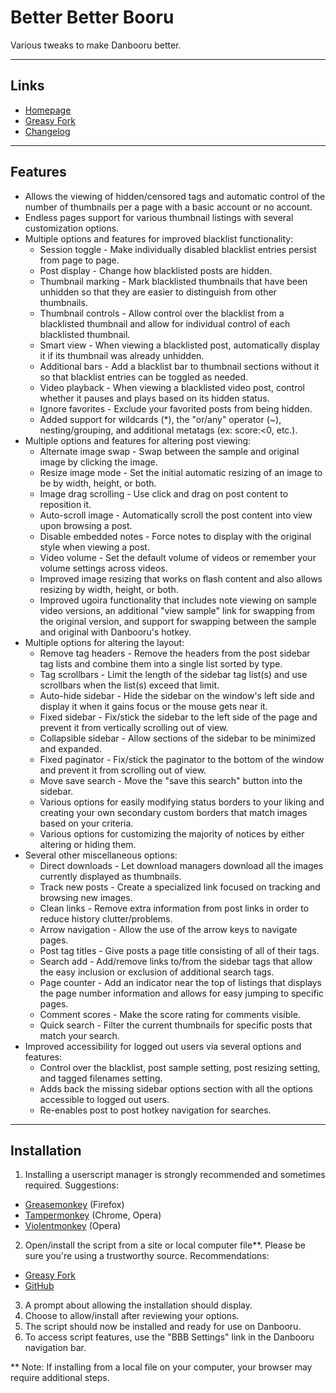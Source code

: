 Better Better Booru
===================
Various tweaks to make Danbooru better.

---
Links
-----
* [Homepage](https://github.com/pseudonymous/better-better-booru)
* [Greasy Fork](https://greasyfork.org/scripts/3575-better-better-booru)
* [Changelog](https://github.com/pseudonymous/better-better-booru/blob/master/changelog.md)

---
Features
--------
* Allows the viewing of hidden/censored tags and automatic control of the number of thumbnails per a page with a basic account or no account.
* Endless pages support for various thumbnail listings with several customization options.
* Multiple options and features for improved blacklist functionality:
  * Session toggle - Make individually disabled blacklist entries persist from page to page.
  * Post display - Change how blacklisted posts are hidden.
  * Thumbnail marking - Mark blacklisted thumbnails that have been unhidden so that they are easier to distinguish from other thumbnails.
  * Thumbnail controls - Allow control over the blacklist from a blacklisted thumbnail and allow for individual control of each blacklisted thumbnail.
  * Smart view - When viewing a blacklisted post, automatically display it if its thumbnail was already unhidden.
  * Additional bars - Add a blacklist bar to thumbnail sections without it so that blacklist entries can be toggled as needed.
  * Video playback - When viewing a blacklisted video post, control whether it pauses and plays based on its hidden status.
  * Ignore favorites - Exclude your favorited posts from being hidden.
  * Added support for wildcards (*), the "or/any" operator (~), nesting/grouping, and additional metatags (ex: score:&lt;0, etc.).
* Multiple options and features for altering post viewing:
  * Alternate image swap - Swap between the sample and original image by clicking the image.
  * Resize image mode - Set the initial automatic resizing of an image to be by width, height, or both.
  * Image drag scrolling - Use click and drag on post content to reposition it.
  * Auto-scroll image - Automatically scroll the post content into view upon browsing a post.
  * Disable embedded notes - Force notes to display with the original style when viewing a post.
  * Video volume - Set the default volume of videos or remember your volume settings across videos.
  * Improved image resizing that works on flash content and also allows resizing by width, height, or both.
  * Improved ugoira functionality that includes note viewing on sample video versions, an additional "view sample" link for swapping from the original version, and support for swapping between the sample and original with Danbooru's hotkey.
* Multiple options for altering the layout:
  * Remove tag headers - Remove the headers from the post sidebar tag lists and combine them into a single list sorted by type.
  * Tag scrollbars - Limit the length of the sidebar tag list(s) and use scrollbars when the list(s) exceed that limit.
  * Auto-hide sidebar - Hide the sidebar on the window's left side and display it when it gains focus or the mouse gets near it.
  * Fixed sidebar - Fix/stick the sidebar to the left side of the page and prevent it from vertically scrolling out of view.
  * Collapsible sidebar - Allow sections of the sidebar to be minimized and expanded.
  * Fixed paginator - Fix/stick the paginator to the bottom of the window and prevent it from scrolling out of view.
  * Move save search - Move the "save this search" button into the sidebar.
  * Various options for easily modifying status borders to your liking and creating your own secondary custom borders that match images based on your criteria.
  * Various options for customizing the majority of notices by either altering or hiding them.
* Several other miscellaneous options:
  * Direct downloads - Let download managers download all the images currently displayed as thumbnails.
  * Track new posts - Create a specialized link focused on tracking and browsing new images.
  * Clean links - Remove extra information from post links in order to reduce history clutter/problems.
  * Arrow navigation - Allow the use of the arrow keys to navigate pages.
  * Post tag titles - Give posts a page title consisting of all of their tags.
  * Search add - Add/remove links to/from the sidebar tags that allow the easy inclusion or exclusion of additional search tags.
  * Page counter - Add an indicator near the top of listings that displays the page number information and allows for easy jumping to specific pages.
  * Comment scores - Make the score rating for comments visible.
  * Quick search - Filter the current thumbnails for specific posts that match your search.
* Improved accessibility for logged out users via several options and features:
  * Control over the blacklist, post sample setting, post resizing setting, and tagged filenames setting.
  * Adds back the missing sidebar options section with all the options accessible to logged out users.
  * Re-enables post to post hotkey navigation for searches.

---
Installation
------------
1. Installing a userscript manager is strongly recommended and sometimes required. Suggestions:
  * [Greasemonkey](https://addons.mozilla.org/en-US/firefox/addon/greasemonkey/) (Firefox)
  * [Tampermonkey](http://tampermonkey.net/) (Chrome, Opera)
  * [Violentmonkey](https://addons.opera.com/extensions/details/violent-monkey/) (Opera)
2. Open/install the script from a site or local computer file**. Please be sure you're using a trustworthy source. Recommendations:
  * [Greasy Fork](https://greasyfork.org/scripts/3575-better-better-booru)
  * [GitHub](https://github.com/pseudonymous/better-better-booru)
3. A prompt about allowing the installation should display.
4. Choose to allow/install after reviewing your options.
5. The script should now be installed and ready for use on Danbooru.
6. To access script features, use the "BBB Settings" link in the Danbooru navigation bar.

** Note: If installing from a local file on your computer, your browser may require additional steps.
